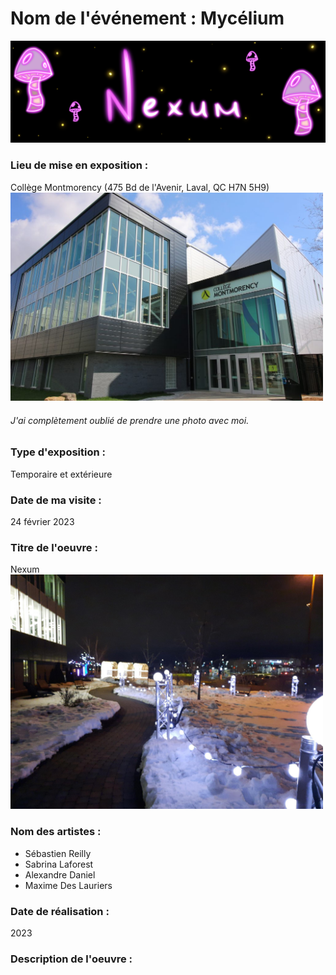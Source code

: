 <h1> Nom de l'événement : Mycélium </h1> 
<div id="image-table_01">

<img src="medias/banniereNexum.png" width="900"> 

  <h3>Lieu de mise en exposition :</h3>
Collège Montmorency (475 Bd de l'Avenir, Laval, QC H7N 5H9)<br>
<img src="medias/college_montmorency.jpg" width="500">
  <h6>J'ai complètement oublié de prendre une photo avec moi.</h6>
  <h3> Type d'exposition :</h3>
Temporaire et extérieure
  <h3> Date de ma visite :</h3>
24 février 2023
  <h3> Titre de l'oeuvre :</h3>
Nexum <br>
<img src="medias/lumiere_chemin_nuit.png" width="500">
  <h3>Nom des artistes :</h3>
  
  * Sébastien Reilly
  * Sabrina Laforest
  * Alexandre Daniel
  * Maxime Des Lauriers
  <h3>Date de réalisation :</h3>
  2023 <br>
  <h3>Description de l'oeuvre :</h3>



  
  
 
  

  


